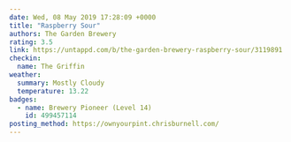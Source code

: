 ```yaml
---
date: Wed, 08 May 2019 17:28:09 +0000
title: "Raspberry Sour"
authors: The Garden Brewery
rating: 3.5
link: https://untappd.com/b/the-garden-brewery-raspberry-sour/3119891
checkin:
  name: The Griffin
weather:
  summary: Mostly Cloudy
  temperature: 13.22
badges:
  - name: Brewery Pioneer (Level 14)
    id: 499457114
posting_method: https://ownyourpint.chrisburnell.com/
---
```

